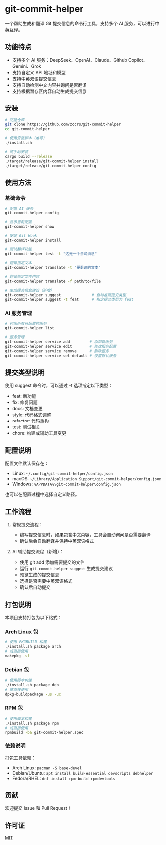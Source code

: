 # git-commit-helper

一个帮助生成和翻译 Git 提交信息的命令行工具，支持多个 AI 服务，可以进行中英互译。

## 功能特点

- 支持多个 AI 服务：DeepSeek、OpenAI、Claude、Github Copilot、Gemini、Grok
- 支持自定义 API 地址和模型
- 支持中英双语提交信息
- 支持自动检测中文内容并询问是否翻译
- 支持根据暂存区内容自动生成提交信息

## 安装

```bash
# 克隆仓库
git clone https://github.com/zccrs/git-commit-helper
cd git-commit-helper

# 使用安装脚本（推荐）
./install.sh

# 或手动安装
cargo build --release
./target/release/git-commit-helper install
./target/release/git-commit-helper config
```

## 使用方法

### 基础命令

```bash
# 配置 AI 服务
git-commit-helper config

# 显示当前配置
git-commit-helper show

# 安装 Git Hook
git-commit-helper install

# 测试翻译功能
git-commit-helper test -t "这是一个测试消息"

# 翻译指定文本
git-commit-helper translate -t "要翻译的文本"

# 翻译指定文件内容
git-commit-helper translate -f path/to/file

# 生成提交信息建议（新增）
git-commit-helper suggest              # 自动推断提交类型
git-commit-helper suggest -t feat      # 指定提交类型为 feat
```

### AI 服务管理

```bash
# 列出所有已配置的服务
git-commit-helper list

# 服务管理
git-commit-helper service add         # 添加新服务
git-commit-helper service edit        # 修改服务配置
git-commit-helper service remove      # 删除服务
git-commit-helper service set-default # 设置默认服务
```

## 提交类型说明

使用 suggest 命令时，可以通过 -t 选项指定以下类型：

- feat: 新功能
- fix: 修复问题
- docs: 文档变更
- style: 代码格式调整
- refactor: 代码重构
- test: 测试相关
- chore: 构建或辅助工具变更

## 配置说明

配置文件默认保存在：
- Linux: `~/.config/git-commit-helper/config.json`
- macOS: `~/Library/Application Support/git-commit-helper/config.json`
- Windows: `%APPDATA%\git-commit-helper\config.json`

也可以在配置过程中选择自定义路径。

## 工作流程

1. 常规提交流程：
   - 编写提交信息时，如果包含中文内容，工具会自动询问是否需要翻译
   - 确认后会自动翻译并保持中英双语格式

2. AI 辅助提交流程（新增）：
   - 使用 git add 添加需要提交的文件
   - 运行 `git-commit-helper suggest` 生成提交建议
   - 预览生成的提交信息
   - 选择是否需要中英双语格式
   - 确认后自动提交

## 打包说明

本项目支持打包为以下格式：

### Arch Linux 包

```bash
# 使用 PKGBUILD 构建
./install.sh package arch
# 或直接使用
makepkg -sf
```

### Debian 包

```bash
# 使用脚本构建
./install.sh package deb
# 或直接使用
dpkg-buildpackage -us -uc
```

### RPM 包

```bash
# 使用脚本构建
./install.sh package rpm
# 或直接使用
rpmbuild -ba git-commit-helper.spec
```

### 依赖说明

打包工具依赖：
- Arch Linux: `pacman -S base-devel`
- Debian/Ubuntu: `apt install build-essential devscripts debhelper`
- Fedora/RHEL: `dnf install rpm-build rpmdevtools`

## 贡献

欢迎提交 Issue 和 Pull Request！

## 许可证

[MIT](LICENSE)
